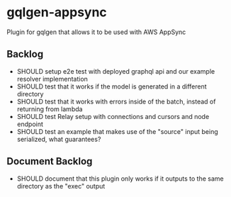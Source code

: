 # gqlgen-appsync

Plugin for gqlgen that allows it to be used with AWS AppSync

## Backlog

- SHOULD setup e2e test with deployed graphql api and our example resolver implementation
- SHOULD test that it works if the model is generated in a different directory
- SHOULD test that it works with errors inside of the batch, instead of returning from lambda
- SHOULD test Relay setup with connections and cursors and node endpoint
- SHOULD test an example that makes use of the "source" input being serialized, what guarantees?

## Document Backlog

- SHOULD document that this plugin only works if it outputs to the same directory as the "exec" output
